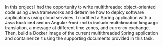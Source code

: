 In this project I had the opportunity to write multithreaded object-oriented code using Java frameworks and determine how to deploy software applications using cloud services.
I modified a Spring application with a Java back end and an Angular front end to include multithreaded language translation, a message at different time zones, and currency exchange. Then, build a Docker image of the current multithreaded Spring application and containerize it using the supporting documents provided in this task.


